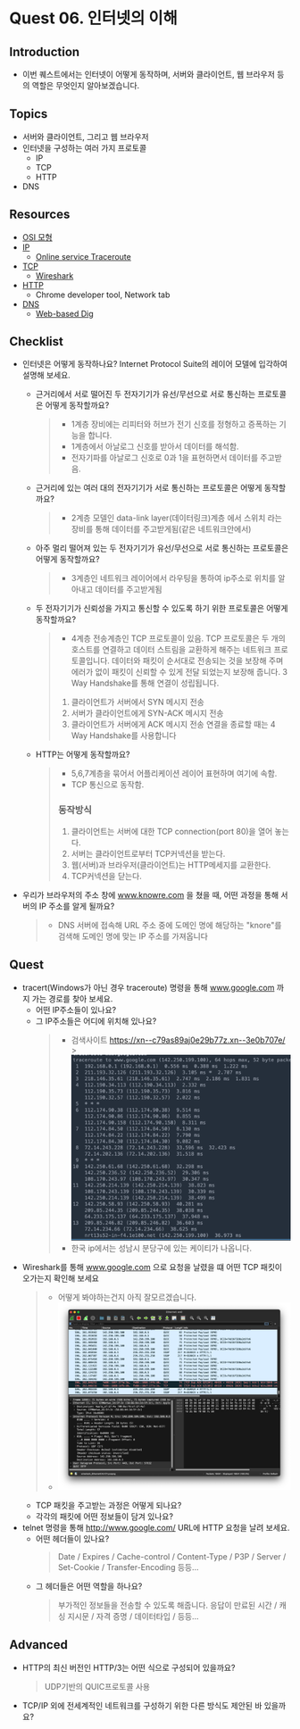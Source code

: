 # Quest 06. 인터넷의 이해

## Introduction

- 이번 퀘스트에서는 인터넷이 어떻게 동작하며, 서버와 클라이언트, 웹 브라우저 등의 역할은 무엇인지 알아보겠습니다.

## Topics

- 서버와 클라이언트, 그리고 웹 브라우저
- 인터넷을 구성하는 여러 가지 프로토콜
  - IP
  - TCP
  - HTTP
- DNS

## Resources

- [OSI 모형](https://ko.wikipedia.org/wiki/OSI_%EB%AA%A8%ED%98%95)
- [IP](https://ko.wikipedia.org/wiki/%EC%9D%B8%ED%84%B0%EB%84%B7_%ED%94%84%EB%A1%9C%ED%86%A0%EC%BD%9C)
  - [Online service Traceroute](http://ping.eu/traceroute/)
- [TCP](https://ko.wikipedia.org/wiki/%EC%A0%84%EC%86%A1_%EC%A0%9C%EC%96%B4_%ED%94%84%EB%A1%9C%ED%86%A0%EC%BD%9C)
  - [Wireshark](https://www.wireshark.org/download.html)
- [HTTP](https://ko.wikipedia.org/wiki/HTTP)
  - Chrome developer tool, Network tab
- [DNS](https://ko.wikipedia.org/wiki/%EB%8F%84%EB%A9%94%EC%9D%B8_%EB%84%A4%EC%9E%84_%EC%8B%9C%EC%8A%A4%ED%85%9C)
  - [Web-based Dig](http://networking.ringofsaturn.com/Tools/dig.php)

## Checklist

- 인터넷은 어떻게 동작하나요? Internet Protocol Suite의 레이어 모델에 입각하여 설명해 보세요.

  - 근거리에서 서로 떨어진 두 전자기기가 유선/무선으로 서로 통신하는 프로토콜은 어떻게 동작할까요?
    > - 1계층 장비에는 리피터와 허브가 전기 신호를 정형하고 증폭하는 기능을 합니다.
    > - 1계층에서 아날로그 신호를 받아서 데이터를 해석함.
    > - 전자기파를 아날로그 신호로 0과 1을 표현하면서 데이터를 주고받음.
  - 근거리에 있는 여러 대의 전자기기가 서로 통신하는 프로토콜은 어떻게 동작할까요?
    > - 2계층 모델인 data-link layer(데이터링크)계층 에서 스위치 라는 장비를 통해 데이터를 주고받게됨(같은 네트워크안에서)
  - 아주 멀리 떨어져 있는 두 전자기기가 유선/무선으로 서로 통신하는 프로토콜은 어떻게 동작할까요?
    > - 3계층인 네트워크 레이어에서 라우팅을 통하여 ip주소로 위치를 알아내고 데이터를 주고받게됨
  - 두 전자기기가 신뢰성을 가지고 통신할 수 있도록 하기 위한 프로토콜은 어떻게 동작할까요?
    > - 4계층 전송계층인 TCP 프로토콜이 있음.
    > TCP 프로토콜은 두 개의 호스트를 연결하고 데이터 스트림을 교환하게 해주는 네트워크 프로토콜입니다. 데이터와 패킷이 순서대로 전송되는 것을 보장해 주며 에러가 없이 패킷이 신뢰할 수 있게 전달 되었는지 보장해 줍니다. 3 Way Handshake를 통해 연결이 성립됩니다.
    >
    > 1. 클라이언트가 서버에서 SYN 메시지 전송
    > 2. 서버가 클라이언트에게 SYN-ACK 메시지 전송
    > 3. 클라이언트가 서버에게 ACK 메시지 전송
    > 연결을 종료할 때는 4 Way Handshake를 사용합니다

  - HTTP는 어떻게 동작할까요?
    > - 5,6,7계층을 묶어서 어플리케이션 레이어 표현하며 여기에 속함.
    > - TCP 통신으로 동작함.
    > ### 동작방식
    > 1. 클라이언트는 서버에 대한 TCP connection(port 80)을 열어 놓는다.
    > 2. 서버는 클라이언트로부터 TCP커넥션을 받는다.
    > 3. 웹(서버)과 브라우저(클라이언트)는 HTTP메세지를 교환한다.
    > 4. TCP커넥션을 닫는다.
- 우리가 브라우저의 주소 창에 www.knowre.com 을 쳤을 때, 어떤 과정을 통해 서버의 IP 주소를 알게 될까요?
  > - DNS 서버에 접속해 URL 주소 중에 도메인 명에 해당하는 "knore"를 검색해 도메인 명에 맞는 IP 주소를 가져옵니다

## Quest

- tracert(Windows가 아닌 경우 traceroute) 명령을 통해 www.google.com 까지 가는 경로를 찾아 보세요.
  - 어떤 IP주소들이 있나요?
  - 그 IP주소들은 어디에 위치해 있나요?
    > - 검색사이트 https://xn--c79as89aj0e29b77z.xn--3e0b707e/ > ![image](./%08traceroute.png)
    > - 한국 ip에서는 성남시 분당구에 있는 케이티가 나옵니다.
- Wireshark를 통해 www.google.com 으로 요청을 날렸을 떄 어떤 TCP 패킷이 오가는지 확인해 보세요
  > - 어떻게 봐야하는건지 아직 잘모르겠습니다.
  > - ![wireshark](./wire.png)
  - TCP 패킷을 주고받는 과정은 어떻게 되나요?
  - 각각의 패킷에 어떤 정보들이 담겨 있나요?
- telnet 명령을 통해 http://www.google.com/ URL에 HTTP 요청을 날려 보세요.
  - 어떤 헤더들이 있나요?
    > Date / Expires / Cache-control / Content-Type / P3P / Server / Set-Cookie / Transfer-Encoding 등등...
  - 그 헤더들은 어떤 역할을 하나요?
    > 부가적인 정보들을 전송할 수 있도록 해줍니다.
    > 응답이 만료된 시간 / 캐싱 지시문 / 자격 증명 / 데이터타입 / 등등...

## Advanced

- HTTP의 최신 버전인 HTTP/3는 어떤 식으로 구성되어 있을까요?
  > UDP기반의 QUIC프로토콜 사용
- TCP/IP 외에 전세계적인 네트워크를 구성하기 위한 다른 방식도 제안된 바 있을까요?
